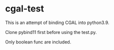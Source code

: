 # cgal-test
This is an attempt of binding CGAL into python3.9.

Clone pybind11 first before using the test.py.

Only boolean func are included.
